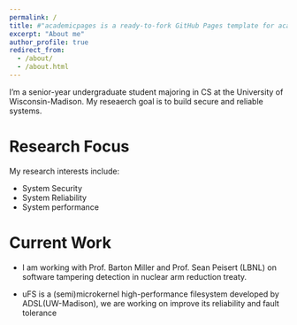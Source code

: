 ```yaml
---
permalink: /
title: #"academicpages is a ready-to-fork GitHub Pages template for academic personal websites"
excerpt: "About me"
author_profile: true
redirect_from: 
  - /about/
  - /about.html
---
```


I’m a senior-year undergraduate student majoring in CS at the University of Wisconsin-Madison. My reseaerch goal is to build secure and reliable systems. 

Research Focus
======
My research interests include:
- System Security
- System Reliability
- System performance 

Current Work
======
- I am working with Prof. Barton Miller and Prof. Sean Peisert (LBNL) on software tampering detection in nuclear arm reduction treaty.  

- uFS is a (semi)microkernel high-performance filesystem developed by ADSL(UW-Madison), we are working on improve its reliability and fault tolerance
